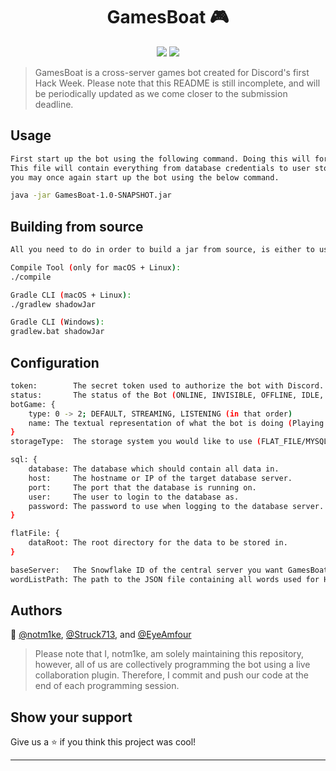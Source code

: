 <h1 align="center">GamesBoat 🎮</h1>
<p align="center">
  <img src="https://img.shields.io/badge/version-0.1-blue.svg?cacheSeconds=2592000" />
  <img src="https://img.shields.io/github/license/notm1ke/gamesboat.svg" />
</p>

> GamesBoat is a cross-server games bot created for Discord's first Hack Week.
Please note that this README is still incomplete, and will be periodically updated as we come closer to the submission deadline.

## Usage

```sh
First start up the bot using the following command. Doing this will force it to generate a preferences file that you may modify.
This file will contain everything from database credentials to user storage types. Once the file is generated, and you have configured it to your liking,
you may once again start up the bot using the below command.

java -jar GamesBoat-1.0-SNAPSHOT.jar
```

## Building from source

```sh
All you need to do in order to build a jar from source, is either to use our compile script or use gradle.

Compile Tool (only for macOS + Linux):
./compile

Gradle CLI (macOS + Linux):
./gradlew shadowJar

Gradle CLI (Windows):
gradlew.bat shadowJar
```

## Configuration

```sh
token:        The secret token used to authorize the bot with Discord.
status:       The status of the Bot (ONLINE, INVISIBLE, OFFLINE, IDLE, DO_NOT_DISTURB)
botGame: {
    type: 0 -> 2; DEFAULT, STREAMING, LISTENING (in that order)
    name: The textual representation of what the bot is doing (Playing ...)
}
storageType:  The storage system you would like to use (FLAT_FILE/MYSQL)

sql: {
    database: The database which should contain all data in.
    host:     The hostname or IP of the target database server.
    port:     The port that the database is running on.
    user:     The user to login to the database as.
    password: The password to use when logging to the database server.
}

flatFile: {
    dataRoot: The root directory for the data to be stored in.
}

baseServer:   The Snowflake ID of the central server you want GamesBoat to run on.
wordListPath: The path to the JSON file containing all words used for Hangman.

```

## Authors

👤 [@notm1ke](https://github.com/notm1ke), [@Struck713](https://github.com/struck713), and [@EyeAmfour](https://github.com/EyeAmfour)
> Please note that I, notm1ke, am solely maintaining this repository, however, all of us are collectively programming the bot using a live collaboration plugin. Therefore, I commit and push our code at the end of each programming session.

## Show your support

Give us a ⭐️ if you think this project was cool!

***